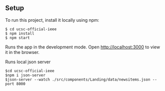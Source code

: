 ## Setup
To run this project, install it locally using npm:

```
$ cd ucsc-official-ieee
$ npm install
$ npm start
```
Runs the app in the development mode.
Open [http://localhost:3000](http://localhost:3000) to view it in the browser.

Runs local json server

```
$cd ucsc-official-ieee
$npm i json-server
$json-server --watch ./src/components/Landing/data/newsitems.json --port 8000

```



